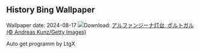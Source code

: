 ## History Bing Wallpaper
Wallpaper date: 2024-08-17
![](https://www.bing.com/th?id=OHR.AlfanzinaLighthouse_JA-JP5005128092_UHD.jpg&w=1000)Download: [アルファンジーナ灯台, ポルトガル (© Andreas Kunz/Getty Images)](https://www.bing.com/th?id=OHR.AlfanzinaLighthouse_JA-JP5005128092_UHD.jpg)

Auto get programm by LtgX
